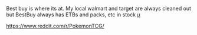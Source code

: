 Best buy is where its at. My local walmart and target are always cleaned out but BestBuy always has ETBs and packs, etc in stock [µ](https://www.reddit.com/r/PokemonTCG/comments/xdm3x0/i_just_recently_started_collecting_and_bought_a/iocpx7g/)

https://www.reddit.com/r/PokemonTCG/

